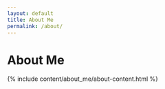 ```yaml
---
layout: default
title: About Me
permalink: /about/
---
```


# About Me

{% include content/about_me/about-content.html %}
